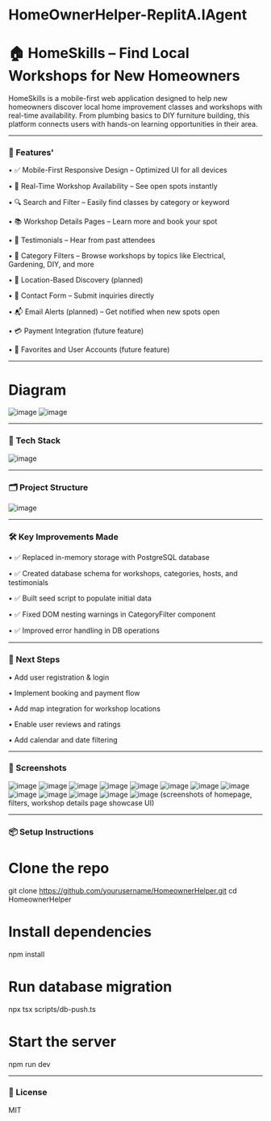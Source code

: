 # HomeOwnerHelper-ReplitA.IAgent
# 🏠 HomeSkills – Find Local Workshops for New Homeowners
HomeSkills is a mobile-first web application designed to help new homeowners discover local home improvement classes and workshops with real-time availability. From plumbing basics to DIY furniture building, this platform connects users with hands-on learning opportunities in their area.
_______________________________________________
### 🚀 Features'

•	✅ Mobile-First Responsive Design – Optimized UI for all devices

•	📅 Real-Time Workshop Availability – See open spots instantly

•	🔍 Search and Filter – Easily find classes by category or keyword

•	📚 Workshop Details Pages – Learn more and book your spot

•	💬 Testimonials – Hear from past attendees

•	📌 Category Filters – Browse workshops by topics like Electrical, Gardening, DIY, and more

•	📍 Location-Based Discovery (planned)

•	📩 Contact Form – Submit inquiries directly

•	📬 Email Alerts (planned) – Get notified when new spots open

•	💳 Payment Integration (future feature)

•	🌟 Favorites and User Accounts (future feature)

---

# Diagram
![image](https://github.com/user-attachments/assets/62539ebd-3b16-45d6-ba11-070191427c8d)
![image](https://github.com/user-attachments/assets/8b4a6d73-b297-4216-9199-3043aaf901f2)

_______________________________________________
### 🧱 Tech Stack
![image](https://github.com/user-attachments/assets/4f96c0c7-10ef-43fa-b232-6003ff640604)
_______________________________________________
### 🗂️ Project Structure
![image](https://github.com/user-attachments/assets/be978c73-b9f2-4a45-abb0-7f9167178eef)
_______________________________________________
### 🛠️ Key Improvements Made

•	✅ Replaced in-memory storage with PostgreSQL database

•	✅ Created database schema for workshops, categories, hosts, and testimonials

•	✅ Built seed script to populate initial data

•	✅ Fixed DOM nesting warnings in CategoryFilter component

•	✅ Improved error handling in DB operations
_______________________________________________
### 📌 Next Steps

•	Add user registration & login

•	Implement booking and payment flow

•	Add map integration for workshop locations

•	Enable user reviews and ratings

•	Add calendar and date filtering
_______________________________________________
### 📸 Screenshots
![image](https://github.com/user-attachments/assets/0b92b8aa-31b9-41b4-9796-281c61cd292e)
![image](https://github.com/user-attachments/assets/4e89af25-03c0-4988-bc4a-612a420f6394)
![image](https://github.com/user-attachments/assets/1d402d62-063f-418f-ac4b-f88e1736274e)
![image](https://github.com/user-attachments/assets/dc954b8d-1bb0-4c44-8837-c5c48e6e89c6)
![image](https://github.com/user-attachments/assets/85c47f47-848c-4269-a5f1-a084d587bb3b)
![image](https://github.com/user-attachments/assets/51530980-2db9-4225-b7fb-99a26f00737d)
![image](https://github.com/user-attachments/assets/b7cbc1c6-1a37-4ddc-bda7-2a51b15b76e1)
![image](https://github.com/user-attachments/assets/f40ce46a-0854-4086-b84c-987d4e034ab3)
![image](https://github.com/user-attachments/assets/0d26d64c-2e18-4f92-b135-dcf125d4eb5c)
![image](https://github.com/user-attachments/assets/9948ffb8-7012-4d1d-99d1-19bd065ab882)
![image](https://github.com/user-attachments/assets/0b0df1f1-1286-4f6f-a148-7174b1ba8600)
![image](https://github.com/user-attachments/assets/17fcb966-6ec7-46ec-ab7b-5484fdf91c06)
![image](https://github.com/user-attachments/assets/f32b4c3d-27bd-4e24-b555-07bd439249a9)
(screenshots of homepage, filters, workshop details page showcase UI)
________________________________________
### 📦 Setup Instructions
# Clone the repo
git clone https://github.com/yourusername/HomeownerHelper.git
cd HomeownerHelper
# Install dependencies
npm install

# Run database migration
npx tsx scripts/db-push.ts

# Start the server
npm run dev
________________________________________
### 📝 License
MIT


